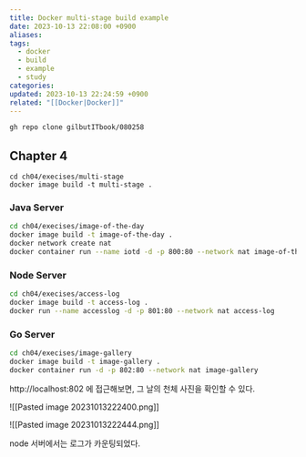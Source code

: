 ```yaml
---
title: Docker multi-stage build example
date: 2023-10-13 22:08:00 +0900
aliases: 
tags:
  - docker
  - build
  - example
  - study
categories: 
updated: 2023-10-13 22:24:59 +0900
related: "[[Docker|Docker]]"
---
```


```bash
gh repo clone gilbutITbook/080258
```

## Chapter 4

```
cd ch04/execises/multi-stage
docker image build -t multi-stage .
```

### Java Server

```bash
cd ch04/execises/image-of-the-day
docker image build -t image-of-the-day .
docker network create nat
docker container run --name iotd -d -p 800:80 --network nat image-of-the-day
```

### Node Server

```bash
cd ch04/execises/access-log
docker image build -t access-log .
docker run --name accesslog -d -p 801:80 --network nat access-log
```

### Go Server

```bash
cd ch04/execises/image-gallery
docker image build -t image-gallery .
docker container run -d -p 802:80 --network nat image-gallery
```

http://localhost:802 에 접근해보면, 그 날의 천체 사진을 확인할 수 있다.

![[Pasted image 20231013222400.png]]

![[Pasted image 20231013222444.png]]

node 서버에서는 로그가 카운팅되었다.
